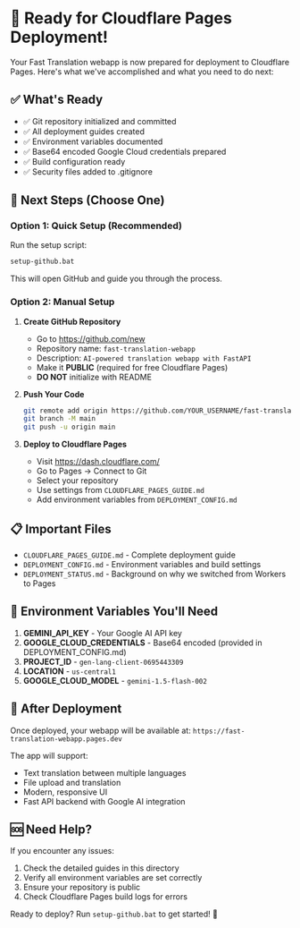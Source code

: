 # 🚀 Ready for Cloudflare Pages Deployment!

Your Fast Translation webapp is now prepared for deployment to Cloudflare Pages. Here's what we've accomplished and what you need to do next:

## ✅ What's Ready

- ✅ Git repository initialized and committed
- ✅ All deployment guides created
- ✅ Environment variables documented
- ✅ Base64 encoded Google Cloud credentials prepared
- ✅ Build configuration ready
- ✅ Security files added to .gitignore

## 🎯 Next Steps (Choose One)

### Option 1: Quick Setup (Recommended)
Run the setup script:
```bash
setup-github.bat
```
This will open GitHub and guide you through the process.

### Option 2: Manual Setup

1. **Create GitHub Repository**
   - Go to https://github.com/new
   - Repository name: `fast-translation-webapp`
   - Description: `AI-powered translation webapp with FastAPI`
   - Make it **PUBLIC** (required for free Cloudflare Pages)
   - **DO NOT** initialize with README

2. **Push Your Code**
   ```bash
   git remote add origin https://github.com/YOUR_USERNAME/fast-translation-webapp.git
   git branch -M main
   git push -u origin main
   ```

3. **Deploy to Cloudflare Pages**
   - Visit https://dash.cloudflare.com/
   - Go to Pages → Connect to Git
   - Select your repository
   - Use settings from `CLOUDFLARE_PAGES_GUIDE.md`
   - Add environment variables from `DEPLOYMENT_CONFIG.md`

## 📋 Important Files

- `CLOUDFLARE_PAGES_GUIDE.md` - Complete deployment guide
- `DEPLOYMENT_CONFIG.md` - Environment variables and build settings
- `DEPLOYMENT_STATUS.md` - Background on why we switched from Workers to Pages

## 🔑 Environment Variables You'll Need

1. **GEMINI_API_KEY** - Your Google AI API key
2. **GOOGLE_CLOUD_CREDENTIALS** - Base64 encoded (provided in DEPLOYMENT_CONFIG.md)
3. **PROJECT_ID** - `gen-lang-client-0695443309`
4. **LOCATION** - `us-central1`
5. **GOOGLE_CLOUD_MODEL** - `gemini-1.5-flash-002`

## 🎉 After Deployment

Once deployed, your webapp will be available at:
`https://fast-translation-webapp.pages.dev`

The app will support:
- Text translation between multiple languages
- File upload and translation
- Modern, responsive UI
- Fast API backend with Google AI integration

## 🆘 Need Help?

If you encounter any issues:
1. Check the detailed guides in this directory
2. Verify all environment variables are set correctly
3. Ensure your repository is public
4. Check Cloudflare Pages build logs for errors

Ready to deploy? Run `setup-github.bat` to get started! 🚀